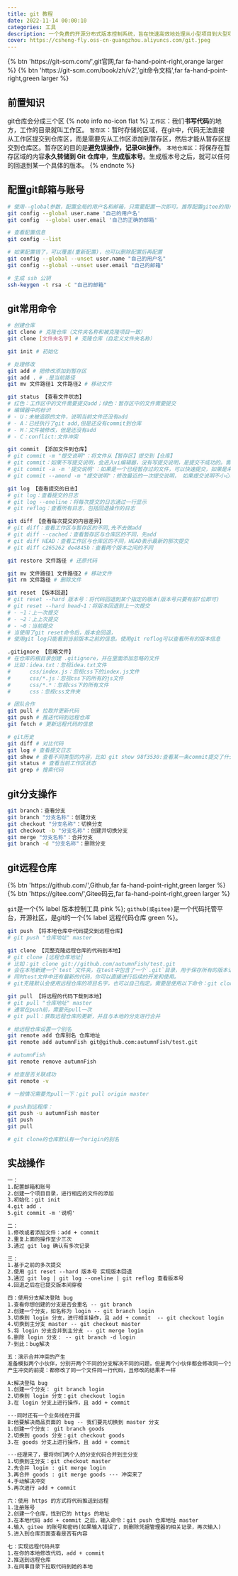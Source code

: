 ```yaml
---
title: git 教程
date: 2022-11-14 00:00:10
categories: 工具
description: 一个免费的开源分布式版本控制系统，旨在快速高效地处理从小型项目到大型项目的所有内容。
cover: https://csheng-fly.oss-cn-guangzhou.aliyuncs.com/git.jpeg
--- 
```

<div class="btn-center">
</div>

<div class="btn-center">
{% btn 'https://git-scm.com/',git官网,far fa-hand-point-right,orange larger %}
{% btn 'https://git-scm.com/book/zh/v2','git命令文档',far fa-hand-point-right,green larger %}
</div>


## 前置知识
git仓库会分成三个区
{% note info no-icon flat %}
`工作区`：我们**书写代码**的地方，工作的目录就叫工作区。
`暂存区`：暂时存储的区域，在git中，代码无法直接从工作区提交到仓库区，而是需要先从工作区添加到暂存区，然后才能从暂存区提交到仓库区。暂存区的目的是**避免误操作，记录Git操作**。
`本地仓库区`：将保存在暂存区域的内容**永久转储到 Git 仓库中**，**生成版本号**。生成版本号之后，就可以任何的回退到某一个具体的版本。
{% endnote %}

## 配置git邮箱与账号
```Bash
# 使用--global参数，配置全局的用户名和邮箱，只需要配置一次即可。推荐配置gitee的用户名和密码
git config --global user.name '自己的用户名'
git config  --global user.email '自己的正确的邮箱'

# 查看配置信息
git config --list

# 如果配置错了，可以覆盖(重新配置)，也可以删除配置后再配置
git config --global --unset user.name "自己的用户名"
git config --global --unset user.email "自己的邮箱"

# 生成 ssh 公钥
ssh-keygen -t rsa -C "自己的邮箱"
```


## git常用命令

```Bash
# 创建仓库
git clone # 克隆仓库（文件夹名称和被克隆项目一致）
git clone [文件夹名字] # 克隆仓库（自定义文件夹名称）

git init # 初始化

# 处理修改
git add # 把修改添加到暂存区
git add . # .是当前路径
git mv 文件路径1 文件路径2 # 移动文件

git status 【查看文件状态】
# 红色：工作区中的文件需要提交add；绿色：暂存区中的文件需要提交
# 编辑器中的标识
# - U：未被追踪的文件，说明当前文件还没有add
# - A：已经执行了git add,但是还没有commit到仓库
# - M：文件被修改，但是还没有add
# - C：conflict:文件冲突

git commit 【添加文件到仓库】
# git commit -m "提交说明"：将文件从【暂存区】提交到【仓库】
# git commit：如果不写提交说明，会进入vi编辑器，没有写提交说明，是提交不成功的。需要使用vi输入内容  
# git commit -a -m '提交说明'：如果是一个已经暂存过的文件，可以快速提交，如果是未追踪的文件，那么命令将不生效。
# git commit --amend -m "提交说明"：修改最近的一次提交说明， 如果提交说明不小心输错了，可以使用这个命令

git log 【查看提交的日志】
# git log：查看提交的日志
# git log --oneline：将每次提交的日志通过一行显示
# git reflog：查看所有日志，包括回退操作的日志

git diff 【查看每次提交的内容差异】
# git diff：查看工作区与暂存区的不同,先不去做add
# git diff --cached：查看暂存区与仓库区的不同，先add
# git diff HEAD：查看工作区与仓库区的不同，HEAD表示最新的那次提交
# git diff c265262 de4845b：查看两个版本之间的不同

git restore 文件路径 # 还原代码

git mv 文件路径1 文件路径2 # 移动文件
git rm 文件路径 # 删除文件

git reset 【版本回退】
# git reset --hard 版本号：将代码回退到某个指定的版本(版本号只要有前7位即可)
# git reset --hard head~1：将版本回退到上一次提交
# - ~1：上一次提交
# - ~2：上上次提交
# - ~0：当前提交
# 当使用了git reset命令后，版本会回退，
# 使用git log只能看到当前版本之前的信息。使用git reflog可以查看所有的版本信息

.gitignore 【忽略文件】
# 在仓库的根目录创建 .gitignore，并在里面添加忽略的文件
# 比如：idea.txt：忽视idea.txt文件
#      css/index.js：忽视css下的index.js文件
#      css/*.js：忽视css下的所有的js文件
#      css/*.*：忽视css下的所有文件
#      css：忽视css文件夹

# 团队合作
git pull # 拉取并更新代码
git push # 推送代码到远程仓库
git fetch # 更新远程代码的信息

# git历史
git diff # 对比代码
git log # 查看提交日志
git show # 查看不同类型的内容，比如 git show 98f3530:查看某一条commit提交了什么
git status # 查看当前工作区状态
git grep # 搜索代码

```

## git分支操作
```bash
git branch：查看分支
git branch "分支名称"：创建分支
git checkout "分支名称"：切换分支
git checkout -b "分支名称"：创建并切换分支
git merge "分支名称"：合并分支
git branch -d "分支名称"：删除分支
```

## git远程仓库
<div class="btn-center">
{% btn 'https://github.com/',Github,far fa-hand-point-right,green larger %}
{% btn 'https://gitee.com/',Gitee码云,far fa-hand-point-right,green larger %}
</div>

`git`是一个{% label 版本控制工具 pink %};
`github(或gitee)`是一个代码托管平台，开源社区，是git的一个{% label 远程代码仓库 green %}。

```bash
git push 【将本地仓库中代码提交到远程仓库】
# git push "仓库地址" master

git clone 【完整克隆远程仓库的代码到本地】
# git clone [远程仓库地址]
# 比如：git clone git://github.com/autumnFish/test.git
# 会在本地新建一个`test`文件夹，在test中包含了一个`.git`目录，用于保存所有的版本记录，
# 同时test文件中还有最新的代码，你可以直接进行后续的开发和使用。
# git克隆默认会使用远程仓库的项目名字，也可以自己指定。需要是使用以下命令：git clone [远程仓库地址] [本地项目名]

git pull 【将远程的代码下载到本地】
# git pull "仓库地址" master
# 通常在push前，需要先pull一次
# git pull：获取远程仓库的更新，并且与本地的分支进行合并

```

```bash
# 给远程仓库设置一个别名
git remote add 仓库别名 仓库地址
git remote add autumnFish git@github.com:autumnFish/test.git

# autumnFish
git remote remove autumnFish

# 检查是否关联成功
git remote -v

# 一般情况需要先pull一下：git pull origin master

# push到远程库：
git push -u autumnFish master
git push
git pull

# git clone的仓库默认有一个origin的别名
```

## 实战操作
```txt
一：
1.配置邮箱和账号
2.创建一个项目目录，进行相应的文件的添加
3.初始化：git init
4.git add .
5.git commit -m '说明'

二：
1.修改或者添加文件：add + commit
2.重复上面的操作至少三次
3.通过 git log 确认有多次记录

三：
1.基于之前的多次提交
2.使用 git reset --hard 版本号 实现版本回退
3.通过 git log | git log --oneline | git reflog 查看版本号
4.回退之后在已提交版本间穿梭

四：使用分支解决登陆 bug
1.查看你想创建的分支是否会重名 -- git branch
2.创建一个分支，如名称为 login -- git branch login
3.切换到 login 分支，进行相关操作，且 add + commit  -- git checkout login
4.切换到主分支 master -- git checkout master
5.将 login 分支合并到主分支 -- git merge login
6.删除 login 分支： -- git branch -d login
7-到此：bug解决

五：演示合并冲突的产生
准备模拟两个小伙伴，分别开两个不同的分支解决不同的问题，但是两个小伙伴都会修改同一个文件common.js
产生冲突的前提：都修改了同一个文件同一行代码，且修改的结果不一样

A:解决登陆 bug
1.创建一个分支： git branch login
2.切换到 login 分支：git checkout login
3.在 login 分支上进行操作，且 add + commit

---同时还有一个业务线在开展
B:他要解决商品页面的 bug -- 我们要先切换到 master 分支
1.创建一个分支： git branch goods
2.切换到 goods 分支：git checkout goods
3.在 goods 分支上进行操作，且 add + commit

---经理来了，要将你们两个人的分支代码合并到主分支
1.切换到主分支：git checkout master
2.先合并 login : git merge login
3.再合并 goods : git merge goods --- 冲突来了
4.手动解决冲突
5.再次进行 add + commit

六：使用 https 的方式将代码推送到远程
1.注册账号
2.创建一个仓库，找到它的 https 的地址
3.在本地代码 add + commit 之后，输入命令：git push 仓库地址 master
4.输入 gitee 的账号和密码(如果输入错误了，则删除凭据管理器的相关记录，再次输入) 
5.进入到仓库页面查看是否有内容

七：实现远程代码共享
1.在你的本地修改代码，add + commit
2.推送到远程仓库
3.在同事目录下拉取代码到她的本地
```